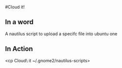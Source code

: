 #Cloud it!

## In a word
A nautilus script to upload a specifc file into ubuntu one

## In Action

<cp Cloud\ it ~/.gnome2/nautilus-scripts>
